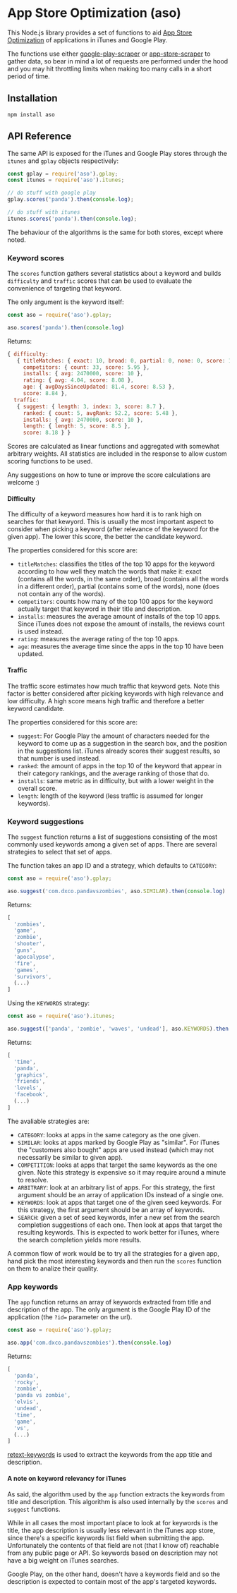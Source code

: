 # App Store Optimization (aso)

This Node.js library provides a set of functions to aid [App Store Optimization](https://en.wikipedia.org/wiki/App_store_optimization) of applications in iTunes and Google Play.

The functions use either [google-play-scraper](https://github.com/facundoolano/google-play-scraper)
or [app-store-scraper](https://github.com/facundoolano/app-store-scraper) to
gather data, so bear in mind a lot of requests are performed under the hood
and you may hit throttling limits when making too many calls in a short period of time.

## Installation

```
npm install aso
```

## API Reference

The same API is exposed for the iTunes and Google Play stores through the `itunes`
and `gplay` objects respectively:

```js
const gplay = require('aso').gplay;
const itunes = require('aso').itunes;

// do stuff with google play
gplay.scores('panda').then(console.log);

// do stuff with itunes
itunes.scores('panda').then(console.log);
```

The behaviour of the algorithms is the same for both stores, except where noted.

### Keyword scores

The `scores` function gathers several statistics about a keyword and builds
`difficulty` and `traffic` scores that can be used to evaluate the
convenience of targeting that keyword.

The only argument is the keyword itself:

```js
const aso = require('aso').gplay;

aso.scores('panda').then(console.log)
```

Returns:

```js
{ difficulty:
   { titleMatches: { exact: 10, broad: 0, partial: 0, none: 0, score: 10 },
     competitors: { count: 33, score: 5.95 },
     installs: { avg: 2470000, score: 10 },
     rating: { avg: 4.04, score: 8.08 },
     age: { avgDaysSinceUpdated: 81.4, score: 8.53 },
     score: 8.84 },
  traffic:
   { suggest: { length: 3, index: 3, score: 8.7 },
     ranked: { count: 5, avgRank: 52.2, score: 5.48 },
     installs: { avg: 2470000, score: 10 },
     length: { length: 5, score: 8.5 },
     score: 8.18 } }
```

Scores are calculated as linear functions and aggregated with somewhat arbitrary
weights. All statistics are included in the response to allow custom scoring
functions to be used.

Any suggestions on how to tune or improve the score calculations are welcome :)

#### Difficulty

The difficulty of a keyword measures how hard it is to rank high on searches for
that kewyord. This is usually the most important aspect to consider when picking
a keyword (after relevance of the keyword for the given app). The lower this score,
the better the candidate keyword.

The properties considered for this score are:

* `titleMatches`: classifies the titles of the top 10 apps for the keyword according
to how well they match the words that make it: exact (contains all the words, in the same order),
broad (contains all the words in a different order), partial (contains some of the
words), none (does not contain any of the words).
* `competitors`: counts how many of the top 100 apps for the keyword actually
target that keyword in their title and description.
* `installs`: measures the average amount of installs of the top 10 apps. Since iTunes
does not expose the amount of installs, the reviews count is used instead.
* `rating`: measures the average rating of the top 10 apps.
* `age`: measures the average time since the apps in the top 10 have been updated.

#### Traffic

The traffic score estimates how much traffic that keyword gets. Note this factor
is better considered after picking keywords with high relevance and low difficulty.
A high score means high traffic and therefore a better keyword candidate.

The properties considered for this score are:

* `suggest`: For Google Play the amount of characters needed for the keyword to come up as a
suggestion in the search box, and the position in the suggestions list. iTunes already
scores their suggest results, so that number is used instead.
* `ranked`: the amount of apps in the top 10 of the keyword that appear in their
category rankings, and the average ranking of those that do.
* `installs`: same metric as in difficulty, but with a lower weight in the overall score.
* `length`: length of the keyword (less traffic is assumed for longer keywords).

### Keyword suggestions

The `suggest` function returns a list of suggestions consisting
of the most commonly used keywords among a given set of apps. There are several
strategies to select that set of apps.

The function takes an app ID and a strategy, which defaults to `CATEGORY`:

```js
const aso = require('aso').gplay;

aso.suggest('com.dxco.pandavszombies', aso.SIMILAR).then(console.log)
```

Returns:

```js
[
  'zombies',
  'game',
  'zombie',
  'shooter',
  'guns',
  'apocalypse',
  'fire',
  'games',
  'survivors',
  (...)
]
```

Using the `KEYWORDS` strategy:

```js
const aso = require('aso').itunes;

aso.suggest(['panda', 'zombie', 'waves', 'undead'], aso.KEYWORDS).then(console.log)
```

Returns:

```js
[
  'time',
  'panda',
  'graphics',
  'friends',
  'levels',
  'facebook',
  (...)
]
```

The avaliable strategies are:
  * `CATEGORY`: looks at apps in the same category as the one given.
  * `SIMILAR`: looks at apps marked by Google Play as "similar". For iTunes the "customers also bought" apps are used instead (which may not necessarily be similar to given app).
  * `COMPETITION`: looks at apps that target the same keywords as the one given. Note this strategy is expensive so it may require around a minute to resolve.
  * `ARBITRARY`: look at an arbitrary list of apps. For this strategy, the first argument should be an array of
  application IDs instead of a single one.
  * `KEYWORDS`: look at apps that target one of the given seed keywords. For this strategy, the first argument should be an array of keywords.
  * `SEARCH`: given a set of seed keywords, infer a new set from the search completion suggestions of each one. Then look at apps that target the resulting keywords. This is expected to work better for iTunes, where the search completion yields more
  results.

A common flow of work would be to try all the strategies for a given app, hand pick the most interesting
keywords and then run the `scores` function on them to analize their quality.

### App keywords

The `app` function returns an array of keywords extracted from title and description
of the app. The only argument is the Google Play ID of the application (the `?id=` parameter on the url).

```js
const aso = require('aso').gplay;

aso.app('com.dxco.pandavszombies').then(console.log)
```

Returns:

```js
[
  'panda',
  'rocky',
  'zombie',
  'panda vs zombie',
  'elvis',
  'undead',
  'time',
  'game',
  'vs',
  (...)
]
```

[retext-keywords](https://github.com/wooorm/retext-keywords) is used to extract the keywords
from the app title and description.

#### A note on keyword relevancy for iTunes

As said, the algorithm used by the `app` function extracts the keywords from title and
description. This algorithm is also used internally by the `scores` and
`suggest` functions.

While in all cases the most important place to look at for keywords is the title,
the app description is usually less relevant in the iTunes app store, since there's
a specific keywords list field when submitting the app. Unfortunately the contents
of that field are not (that I know of) reachable from any public page or API. So
keywords based on description may not have a big weight on iTunes searches.

Google Play, on the other hand, doesn't have a keywords field and so the description is
expected to contain most of the app's targeted keywords.
